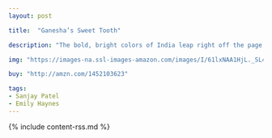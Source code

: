 ```yaml
---
layout: post

title:  "Ganesha’s Sweet Tooth"

description: "The bold, bright colors of India leap right off the page in this fresh and funny picture book retelling (with a twist) of how Ganesha came to help write the epic poem of Hindu literature, the <em>Mahabharata</em>. Ganesha is just like any other kid, except that he has the head of an elephant and rides around on a magical mouse. And he loves sweets, especially the traditional dessert <em>laddoo</em>. But when Ganesha insists on biting into a super jumbo <em>jawbreaker laddoo</em>, his tusk breaks off! Ganesha is terribly upset, but with the help of the wise poet Vyasa, and his friend Mr. Mouse, he learns that what seems broken can actually be quite useful after all. With vibrant, graphic illustrations, expressive characters, and offbeat humor, this is a wonderfully inventive rendition of a classic tale."

img: "https://images-na.ssl-images-amazon.com/images/I/61lxNAA1HjL._SL480_.jpg"

buy: "http://amzn.com/1452103623"

tags:
- Sanjay Patel
- Emily Haynes
---
```


{% include content-rss.md %}